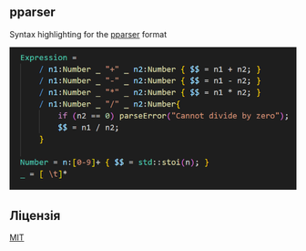 ## pparser

Syntax highlighting for the [pparser](https://github.com/romanfedyniak/pparser) format

![](example.png)

## Ліцензія
[MIT](LICENSE)
